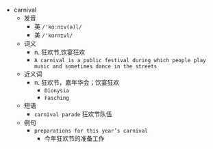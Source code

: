 - carnival
  - 发音
    - 英 `/'kɑːnɪv(ə)l/`
    - 美 `/'kɑrnɪvl/`
  - 词义
    - n. 狂欢节,饮宴狂欢
    - `A carnival is a public festival during which people play music and sometimes dance in the streets`
  - 近义词
    - n. 狂欢节，嘉年华会；饮宴狂欢
      - `Dionysia`
      - `Fasching`
  - 短语
    - `carnival parade` 狂欢节队伍 
  - 例句
    - `preparations for this year’s carnival`
      - 今年狂欢节的准备工作


